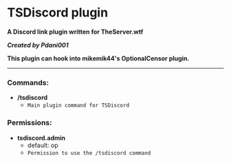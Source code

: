 # TSDiscord plugin
**A Discord link plugin written for TheServer.wtf**

**_Created by Pdani001_**

**This plugin can hook into mikemik44's OptionalCensor plugin.**
***
### Commands:
- **/tsdiscord**
  - `Main plugin command for TSDiscord`

### Permissions:
- **tsdiscord.admin**
  - default: op
  - `Permission to use the /tsdiscord command`